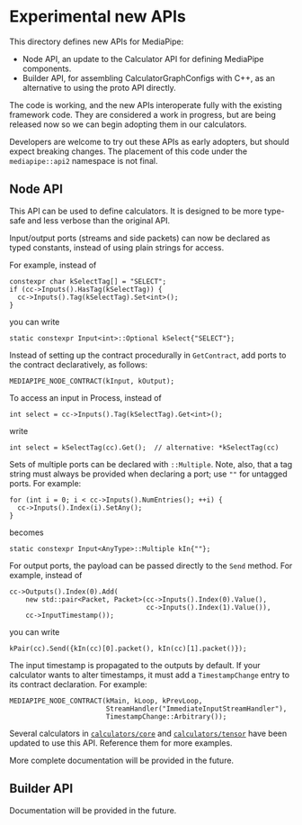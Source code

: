 # Experimental new APIs

This directory defines new APIs for MediaPipe:

- Node API, an update to the Calculator API for defining MediaPipe components.
- Builder API, for assembling CalculatorGraphConfigs with C++, as an alternative
  to using the proto API directly.

The code is working, and the new APIs interoperate fully with the existing
framework code. They are considered a work in progress, but are being released
now so we can begin adopting them in our calculators.

Developers are welcome to try out these APIs as early adopters, but should
expect breaking changes. The placement of this code under the `mediapipe::api2`
namespace is not final.

## Node API

This API can be used to define calculators. It is designed to be more type-safe
and less verbose than the original API.

Input/output ports (streams and side packets) can now be declared as typed
constants, instead of using plain strings for access.

For example, instead of

```
constexpr char kSelectTag[] = "SELECT";
if (cc->Inputs().HasTag(kSelectTag)) {
  cc->Inputs().Tag(kSelectTag).Set<int>();
}
```

you can write

```
static constexpr Input<int>::Optional kSelect{"SELECT"};
```

Instead of setting up the contract procedurally in `GetContract`, add ports to
the contract declaratively, as follows:

```
MEDIAPIPE_NODE_CONTRACT(kInput, kOutput);
```

To access an input in Process, instead of

```
int select = cc->Inputs().Tag(kSelectTag).Get<int>();
```

write

```
int select = kSelectTag(cc).Get();  // alternative: *kSelectTag(cc)
```

Sets of multiple ports can be declared with `::Multiple`. Note, also, that a tag
string must always be provided when declaring a port; use `""` for untagged
ports. For example:


```
for (int i = 0; i < cc->Inputs().NumEntries(); ++i) {
  cc->Inputs().Index(i).SetAny();
}
```

becomes

```
static constexpr Input<AnyType>::Multiple kIn{""};
```

For output ports, the payload can be passed directly to the `Send` method. For
example, instead of

```
cc->Outputs().Index(0).Add(
    new std::pair<Packet, Packet>(cc->Inputs().Index(0).Value(),
                                  cc->Inputs().Index(1).Value()),
    cc->InputTimestamp());
```

you can write

```
kPair(cc).Send({kIn(cc)[0].packet(), kIn(cc)[1].packet()});
```

The input timestamp is propagated to the outputs by default. If your calculator
wants to alter timestamps, it must add a `TimestampChange` entry to its contract
declaration. For example:

```
MEDIAPIPE_NODE_CONTRACT(kMain, kLoop, kPrevLoop,
                        StreamHandler("ImmediateInputStreamHandler"),
                        TimestampChange::Arbitrary());
```

Several calculators in
[`calculators/core`](https://github.com/google/mediapipe/tree/master/mediapipe/calculators/core) and
[`calculators/tensor`](https://github.com/google/mediapipe/tree/master/mediapipe/calculators/tensor)
have been updated to use this API. Reference them for more examples.

More complete documentation will be provided in the future.

## Builder API

Documentation will be provided in the future.
